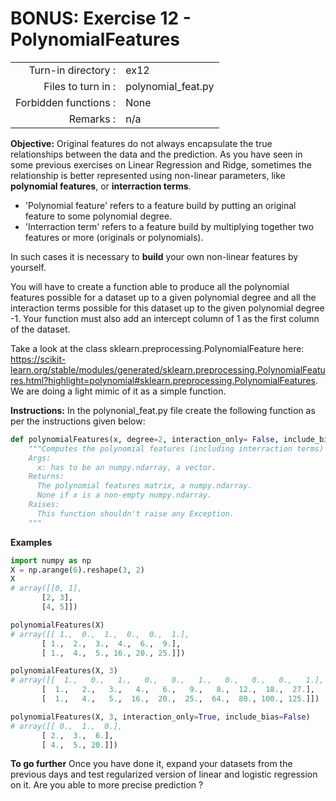 # BONUS: Exercise 12 - PolynomialFeatures

|                         |                    |
| -----------------------:| ------------------ |
|   Turn-in directory :   |  ex12              |
|   Files to turn in :    |  polynomial_feat.py|
|   Forbidden functions : |  None              |
|   Remarks :             |  n/a               |

**Objective:**
Original features do not always encapsulate the true relationships between the data and the prediction. As you have seen in some previous exercises on Linear Regression and Ridge, sometimes the relationship is better represented using non-linear parameters, like __polynomial features__, or __interraction terms__. 

- 'Polynomial feature' refers to a feature build by putting an original feature to some polynomial degree.
- 'Interraction term' refers to a feature build by multiplying together two features or more (originals or polynomials).

In such cases it is necessary to __build__ your own non-linear features by yourself. 

You will have to create a function able to produce all the polynomial features possible for a dataset up to a given polynomial degree and all the interaction terms possible for this dataset up to the given polynomial degree -1. Your function must also add an intercept column of 1 as the first column of the dataset.

Take a look at the class sklearn.preprocessing.PolynomialFeature here: https://scikit-learn.org/stable/modules/generated/sklearn.preprocessing.PolynomialFeatures.html?highlight=polynomial#sklearn.preprocessing.PolynomialFeatures. 
We are doing a light mimic of it as a simple function.

**Instructions:**
In the polynonial_feat.py file create the following function as per the instructions given below:
```python
def polynomialFeatures(x, degree=2, interaction_only= False, include_bias=True):
    """Computes the polynomial features (including interraction terms) of a non-empty numpy.ndarray.
    Args:
      x: has to be an numpy.ndarray, a vector.
    Returns:
      The polynomial features matrix, a numpy.ndarray.
      None if x is a non-empty numpy.ndarray.
    Raises:
      This function shouldn't raise any Exception.
    """
```

**Examples**
```python
import numpy as np
X = np.arange(6).reshape(3, 2)
X
# array([[0, 1],
       [2, 3],
       [4, 5]])

polynomialFeatures(X)
# array([[ 1.,  0.,  1.,  0.,  0.,  1.],
       [ 1.,  2.,  3.,  4.,  6.,  9.],
       [ 1.,  4.,  5., 16., 20., 25.]])

polynomialFeatures(X, 3)
# array([[  1.,   0.,   1.,   0.,   0.,   1.,   0.,   0.,   0.,   1.],
       [  1.,   2.,   3.,   4.,   6.,   9.,   8.,  12.,  18.,  27.],
       [  1.,   4.,   5.,  16.,  20.,  25.,  64.,  80., 100., 125.]])

polynomialFeatures(X, 3, interaction_only=True, include_bias=False)
# array([[ 0.,  1.,  0.],
       [ 2.,  3.,  6.],
       [ 4.,  5., 20.]])
```

**To go further**
Once you have done it, expand your datasets from the previous days and test regularized version of linear and logistic regression on it. Are you able to more precise prediction ?
